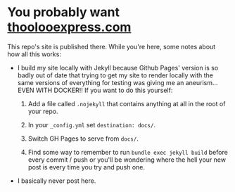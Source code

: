 # You probably want [thoolooexpress.com](https://thoolooexpress.com)

This repo's site is published there. While you're here, some notes about how
all this works:

- I build my site locally with Jekyll because Github Pages' version is so badly
  out of date that trying to get my site to render locally with the same
  versions of everything for testing was giving me an aneurism... EVEN WITH
  DOCKER!! If you want to do this yourself:

    1. Add a file called `.nojekyll` that contains anything at all in the root of
       your repo.

    2. In your `_config.yml` set `destination: docs/`.

    3. Switch GH Pages to serve from `docs/`.

    4. Find some way to remember to run `bundle exec jekyll build` before every
       commit / push or you'll be wondering where the hell your new post is
       every time you try and push one.

- I basically never post here.
    